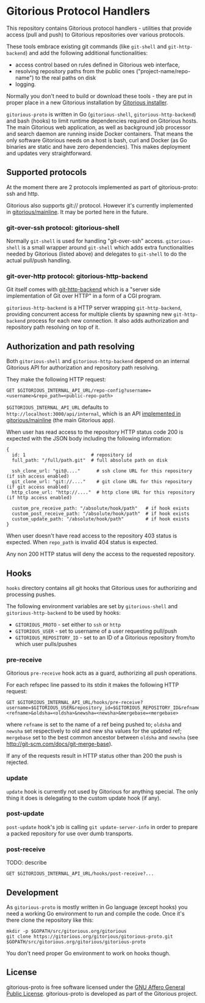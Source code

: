 # Gitorious Protocol Handlers

This repository contains Gitorious protocol handlers - utilities that provide
access (pull and push) to Gitorious repositories over various protocols.

These tools embrace existing git commands (like `git-shell` and
`git-http-backend`) and add the following additional functionalities:

* access control based on rules defined in Gitorious web interface,
* resolving repository paths from the public ones ("project-name/repo-name") to
  the real paths on disk
* logging.

Normally you don't need to build or download these tools - they are put in
proper place in a new Gitorious installation by
[Gitorious installer](https://gitorious.org/gitorious/ce-installer).

`gitorious-proto` is written in Go (`gitorious-shell`,
`gitorious-http-backend`) and bash (hooks) to limit runtime dependencies
required on Gitorious hosts. The main Gitorious web application, as well as
background job processor and search daemon are running inside Docker
containers. That means the only software Gitorious needs on a host is bash,
curl and Docker (as Go binaries are static and have zero dependencies). This
makes deployment and updates very straightforward.

## Supported protocols

At the moment there are 2 protocols implemented as part of gitorious-proto: ssh
and http.

Gitorious also supports git:// protocol. However it's currently implemented in
[gitorious/mainline](https://gitorious.org/gitorious/mainline). It may be
ported here in the future.

### git-over-ssh protocol: gitorious-shell

Normally `git-shell` is used for handling "git-over-ssh" access.
`gitorious-shell` is a small wrapper around `git-shell` which adds extra
functionalities needed by Gitorious (listed above) and delegates to `git-shell`
to do the actual pull/push handling.

### git-over-http protocol: gitorious-http-backend

Git itself comes with
[git-http-backend](http://git-scm.com/docs/git-http-backend) which is a "server
side implementation of Git over HTTP" in a form of a CGI program.

`gitorious-http-backend` is a HTTP server wrapping `git-http-backend`,
providing concurrent access for multiple clients by spawning new
`git-http-backend` process for each new connection. It also adds authorization
and repository path resolving on top of it.

## Authorization and path resolving

Both `gitorious-shell` and `gitorious-http-backend` depend on an internal
Gitorious API for authorization and repository path resolving.

They make the following HTTP request:

    GET $GITORIOUS_INTERNAL_API_URL/repo-config?username=<username>&repo_path=<public-repo-path>

`$GITORIOUS_INTERNAL_API_URL` defaults to `http://localhost:3000/api/internal`,
which is an API [implemented in
gitorious/mainline](https://gitorious.org/gitorious/mainline/source/master:app/controllers/api/internal/repository_configurations_controller.rb)
(the main Gitorious app).

When user has read access to the repository HTTP status code 200 is expected
with the JSON body including the following information:

    {
      id: 1                        # repository id
      full_path: "/full/path.git"  # full absolute path on disk

      ssh_clone_url: "git@...."      # ssh clone URL for this repository (if ssh access enabled)
      git_clone_url: "git://...."    # git clone URL for this repository (if git access enabled)
      http_clone_url: "http://...."  # http clone URL for this repository (if http access enabled)

      custom_pre_receive_path: "/absolute/hook/path"   # if hook exists
      custom_post_receive_path: "/absolute/hook/path"  # if hook exists
      custom_update_path: "/absolute/hook/path"        # if hook exists
    }

When user doesn't have read access to the repository 403 status is expected.
When `repo_path` is invalid 404 status is expected.

Any non 200 HTTP status will deny the access to the requested repository.

## Hooks

`hooks` directory contains all git hooks that Gitorious uses for authorizing
and processing pushes.

The following environment variables are set by `gitorious-shell` and
`gitorious-http-backend` to be used by hooks:

* `GITORIOUS_PROTO` - set either to `ssh` or `http`
* `GITORIOUS_USER` - set to username of a user requesting pull/push
* `GITORIOUS_REPOSITORY_ID` - set to an ID of a Gitorious repository from/to which
  user pulls/pushes

### pre-receive

Gitorious `pre-receive` hook acts as a guard, authorizing all push operations.

For each refspec line passed to its stdin it makes the following HTTP request:

    GET $GITORIOUS_INTERNAL_API_URL/hooks/pre-receive?username=$GITORIOUS_USER&repository_id=$GITORIOUS_REPOSITORY_ID&refname=<refname>&oldsha=<oldsha>&newsha=<newsha>&mergebase=<mergebase>

where `refname` is set to the name of a ref being pushed to; `oldsha` and
`newsha` set respectively to old and new sha values for the updated ref;
`mergebase` set to the best common ancestor between `oldsha` and `newsha` (see
http://git-scm.com/docs/git-merge-base).

If any of the requests result in HTTP status other than 200 the push is
rejected.

### update

`update` hook is currently not used by Gitorious for anything special. The only
thing it does is delegating to the custom update hook (if any).

### post-update

`post-update` hook's job is calling `git update-server-info` in order to
prepare a packed repository for use over dumb transports.

### post-receive

TODO: describe

    GET $GITORIOUS_INTERNAL_API_URL/hooks/post-receive?...

## Development

As `gitorious-proto` is mostly written in Go language (except hooks) you need a
working Go environment to run and compile the code. Once it's there clone the
repository like this:

    mkdir -p $GOPATH/src/gitorious.org/gitorious
    git clone https://gitorious.org/gitorious/gitorious-proto.git $GOPATH/src/gitorious.org/gitorious/gitorious-proto

You don't need proper Go environment to work on hooks though.

## License

gitorious-proto is free software licensed under the
[GNU Affero General Public License](http://www.gnu.org/licenses/agpl-3.0.html).
gitorious-proto is developed as part of the Gitorious project.
